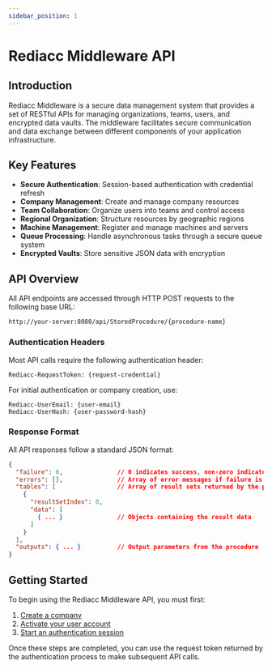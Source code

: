 ```yaml
---
sidebar_position: 1
---
```


# Rediacc Middleware API

## Introduction

Rediacc Middleware is a secure data management system that provides a set of RESTful APIs for managing organizations, teams, users, and encrypted data vaults. The middleware facilitates secure communication and data exchange between different components of your application infrastructure.

## Key Features

- **Secure Authentication**: Session-based authentication with credential refresh
- **Company Management**: Create and manage company resources
- **Team Collaboration**: Organize users into teams and control access
- **Regional Organization**: Structure resources by geographic regions
- **Machine Management**: Register and manage machines and servers
- **Queue Processing**: Handle asynchronous tasks through a secure queue system
- **Encrypted Vaults**: Store sensitive JSON data with encryption

## API Overview

All API endpoints are accessed through HTTP POST requests to the following base URL:

```
http://your-server:8080/api/StoredProcedure/{procedure-name}
```

### Authentication Headers

Most API calls require the following authentication header:

```
Rediacc-RequestToken: {request-credential}
```

For initial authentication or company creation, use:

```
Rediacc-UserEmail: {user-email}
Rediacc-UserHash: {user-password-hash}
```

### Response Format

All API responses follow a standard JSON format:

```json
{
  "failure": 0,               // 0 indicates success, non-zero indicates error
  "errors": [],               // Array of error messages if failure is non-zero
  "tables": [                 // Array of result sets returned by the procedure
    {
      "resultSetIndex": 0,
      "data": [
        { ... }               // Objects containing the result data
      ]
    }
  ],
  "outputs": { ... }          // Output parameters from the procedure
}
```

## Getting Started

To begin using the Rediacc Middleware API, you must first:

1. [Create a company](/docs/rest-api/company-management#create-company)
2. [Activate your user account](/docs/rest-api/user-management#enable-user)
3. [Start an authentication session](/docs/rest-api/authentication#create-authentication-request)

Once these steps are completed, you can use the request token returned by the authentication process to make subsequent API calls.
